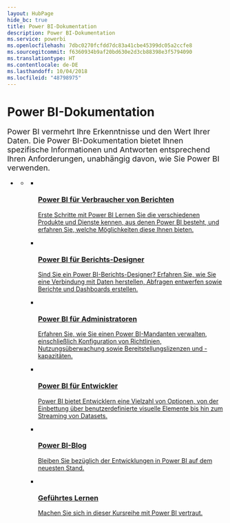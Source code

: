 ```yaml
---
layout: HubPage
hide_bc: true
title: Power BI-Dokumentation
description: Power BI-Dokumentation
ms.service: powerbi
ms.openlocfilehash: 7dbc0270fcfdd7dc83a41cbe45399dc05a2ccfe8
ms.sourcegitcommit: f6360934b9af20bd630e2d3cb88398e3f5794090
ms.translationtype: HT
ms.contentlocale: de-DE
ms.lasthandoff: 10/04/2018
ms.locfileid: "48798975"
---
```

<div id="main" class="v2">
    <div class="container">
        <h1>Power BI-Dokumentation</h1>
        <p style="font-size: 1.12rem;margin-bottom: 1rem;">Power BI vermehrt Ihre Erkenntnisse und den Wert Ihrer Daten. Die Power BI-Dokumentation bietet Ihnen spezifische Informationen und Antworten entsprechend Ihren Anforderungen, unabhängig davon, wie Sie Power BI verwenden.</p>
        <ul class="pivots">
            <li>
                <a href="#home"></a>
                <ul id="home">
                    <li>
                        <a href="#home-all"></a>
                        <ul id="home-all" class="cardsA">
                            <li>
                                <a href="consumer/power-bi-consumer-landing.md">
                                    <div class="cardSize">
                                        <div class="cardPadding">
                                            <div class="card">
                                                <div class="cardImageOuter">
                                                    <div class="cardImage">
                                                        <img src="./media/index/powerbi-4x_ea1e-01-resized-with-ratio.svg" alt="" />
                                                    </div>
                                                </div>
                                                <div class="cardText">
                                                    <h3>Power BI für Verbraucher von Berichten</h3>
                                                    <p>Erste Schritte mit Power BI Lernen Sie die verschiedenen Produkte und Dienste kennen, aus denen Power BI besteht, und erfahren Sie, welche Möglichkeiten diese Ihnen bieten.</p>
                                                </div>
                                            </div>
                                        </div>
                                    </div>
                                </a>
                            </li>
                            <li>
                                <a href="power-bi-creator-landing.md">
                                    <div class="cardSize">
                                        <div class="cardPadding">
                                            <div class="card">
                                                <div class="cardImageOuter">
                                                    <div class="cardImage">
                                                        <img src="./media/index/power-bi-4x-Design_E771.svg" alt="" />
                                                    </div>
                                                </div>
                                                <div class="cardText">
                                                    <h3>Power BI für Berichts-Designer</h3>
                                                    <p>Sind Sie ein Power BI-Berichts-Designer? Erfahren Sie, wie Sie eine Verbindung mit Daten herstellen, Abfragen entwerfen sowie Berichte und Dashboards erstellen.</p>
                                                </div>
                                            </div>
                                        </div>
                                    </div>
                                </a>
                            </li>
                            <li>
                                <a href="service-admin-administering-power-bi-in-your-organization.md">
                                    <div class="cardSize">
                                        <div class="cardPadding">
                                            <div class="card">
                                                <div class="cardImageOuter">
                                                    <div class="cardImage">
                                                        <img src="./media/index/power-bi-4x-Admin_F286.svg" alt="" />
                                                    </div>
                                                </div>
                                                <div class="cardText">
                                                    <h3>Power BI für Administratoren</h3>
                                                    <p>Erfahren Sie, wie Sie einen Power BI-Mandanten verwalten, einschließlich Konfiguration von Richtlinien, Nutzungsüberwachung sowie Bereitstellungslizenzen und -kapazitäten.</p>
                                                </div>
                                            </div>
                                        </div>
                                    </div>
                                </a>
                            </li>
                            <li>
                                <a href="developer/what-can-you-do.md">
                                    <div class="cardSize">
                                        <div class="cardPadding">
                                            <div class="card">
                                                <div class="cardImageOuter">
                                                    <div class="cardImage">
                                                        <img src="./media/index/power-bi-4x-Developer_ECCE.svg" alt="" />
                                                    </div>
                                                </div>
                                                <div class="cardText">
                                                    <h3>Power BI für Entwickler</h3>
                                                    <p>Power BI bietet Entwicklern eine Vielzahl von Optionen, von der Einbettung über benutzerdefinierte visuelle Elemente bis hin zum Streaming von Datasets.</p>
                                                </div>
                                            </div>
                                        </div>
                                    </div>
                                </a>
                            </li>
                            <li>
                                <a href="https://powerbi.microsoft.com/blog/">
                                    <div class="cardSize">
                                        <div class="cardPadding">
                                            <div class="card">
                                                <div class="cardImageOuter">
                                                    <div class="cardImage">
                                                        <img src="./media/index/power-bi-4x-Blog_E1D7.svg" alt="" />
                                                    </div>
                                                </div>
                                                <div class="cardText">
                                                    <h3>Power BI-Blog</h3>
                                                    <p>Bleiben Sie bezüglich der Entwicklungen in Power BI auf dem neuesten Stand.</p>
                                                </div>
                                            </div>
                                        </div>
                                    </div>
                                </a>
                            </li>
                            <li>
                                <a href="guided-learning/index.md">
                                    <div class="cardSize">
                                        <div class="cardPadding">
                                            <div class="card">
                                                <div class="cardImageOuter">
                                                    <div class="cardImage">
                                                        <img src="./media/index/power-bi-4x-GuidedLearning_E736.svg" alt="" />
                                                    </div>
                                                </div>
                                                <div class="cardText">
                                                    <h3>Geführtes Lernen</h3>
                                                    <p>Machen Sie sich in dieser Kursreihe mit Power BI vertraut.</p>
                                                </div>
                                            </div>
                                        </div>
                                    </div>
                                </a>
                            </li>
                        </ul>
                    </li>
                </ul>
            </li>
        </ul>
    </div>
</div>